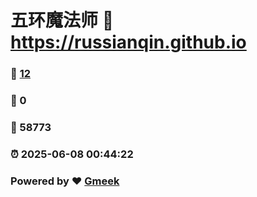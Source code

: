 # 五环魔法师 :link: https://russianqin.github.io 
### :page_facing_up: [12](https://russianqin.github.io/tag.html) 
### :speech_balloon: 0 
### :hibiscus: 58773 
### :alarm_clock: 2025-06-08 00:44:22 
### Powered by :heart: [Gmeek](https://github.com/Meekdai/Gmeek)
